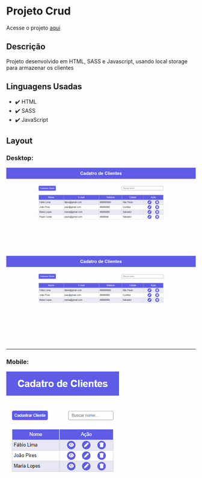 # Projeto Crud

<p>Acesse o projeto <a href="">aqui</a></p>

## Descrição

<p>Projeto desenvolvido em HTML, SASS e Javascript, usando local storage para armazenar os clientes</p>


## Linguagens Usadas
- ✔️ HTML
- ✔️ SASS
- ✔️ JavaScript

## Layout 
### Desktop:
<img src="src/img/interacao-desktop.gif">
<img src="src/img/cadastro-desktop.gif">

<hr>

### Mobile:
<img src="src/img/interacao-mobile.gif">

